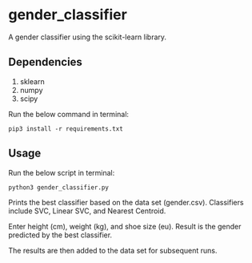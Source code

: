 # gender_classifier
A gender classifier using the scikit-learn library. 

## Dependencies

1. sklearn 
2. numpy 
3. scipy 

Run the below command in terminal:

```
pip3 install -r requirements.txt
```

## Usage

Run the below script in terminal:

```
python3 gender_classifier.py
```

Prints the  best classifier based on the data set (gender.csv). Classifiers include SVC, Linear SVC, and Nearest Centroid. 

Enter height (cm), weight (kg), and shoe size (eu). Result is the gender predicted by the best classifier. 

The results are then added to the data set for subsequent runs. 
